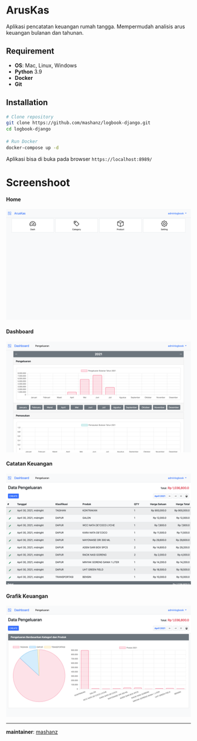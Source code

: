# ArusKas
Aplikasi pencatatan keuangan rumah tangga. Mempermudah analisis arus keuangan bulanan dan tahunan.

## Requirement
- __OS__: Mac, Linux, Windows
- __Python__ 3.9
- __Docker__
- __Git__

## Installation
```sh
# Clone repository
git clone https://github.com/mashanz/logbook-django.git
cd logbook-django

# Run Docker
docker-compose up -d
```
Aplikasi bisa di buka pada browser `https://localhost:8989/`

# Screenshoot

#### Home
![Aplikasi Keuangan](docs/1.png)
#### Dashboard
![Aplikasi Keuangan](docs/2.png)
#### Catatan Keuangan
![Aplikasi Keuangan](docs/3.png)
#### Grafik Keuangan
![Aplikasi Keuangan](docs/4.png)

<hr/>

__maintainer__:  [mashanz](https://github.com/mashanz)